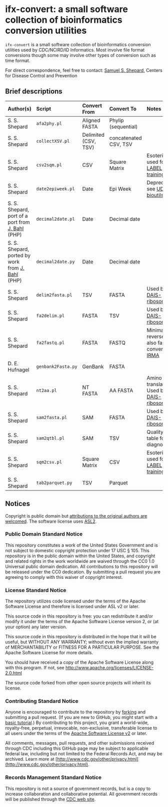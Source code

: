 # ifx-convert: a small software collection of bioinformatics conversion utilities

`ifx-convert` is a small software collection of bioinformatics conversion utilities used by CDC/NCIRD/ID Informatics. Most involve file format conversions though some may involve other types of conversion such as time format.

For direct correspondence, feel free to contact: [Samuel S. Shepard](mailto:vfn4@cdc.gov), Centers for Disease Control and Prevention

## Brief descriptions

| Author(s)                                                                                                    | Script             | Convert From         | Convert To            | Notes                                                                                          |
| :----------------------------------------------------------------------------------------------------------- | :----------------- | :------------------- | :-------------------- | :--------------------------------------------------------------------------------------------- |
| S. S. Shepard                                                                                                | `afa2phy.pl`       | Aligned FASTA        | Phylip (sequential)   |                                                                                                |
| S. S. Shepard                                                                                                | `collectXSV.pl`    | Delimited (CSV, TSV) | concatenated CSV, TSV |                                                                                                |
| S. S. Shepard                                                                                                | `csv2sqm.pl`       | CSV                  | Square Matrix         | Esoteric: used for [LABEL training](https://wonder.cdc.gov/amd/flu/label/)                     |
| S. S. Shepard                                                                                                | `date2epiweek.pl`  | Date                 | Epi Week              | Deprecated: see [UDF bioutils](https://github.com/CDCgov/udf-bioutils)                         |
| S. S. Shepard, port of a port from [J. Bahl](https://publichealth.uga.edu/faculty-member/justin-bahl/) (PHP) | `decimal2date.pl`  | Date                 | Decimal date          |                                                                                                |
| S. S. Shepard, ported by work from [J. Bahl](https://publichealth.uga.edu/faculty-member/justin-bahl/) (PHP) | `decimal2date.py`  | Date                 | Decimal date          |                                                                                                |
| S. S. Shepard                                                                                                | `delim2fasta.pl`   | TSV                  | FASTA                 | Used by [DAIS-ribosome](https://hub.docker.com/r/cdcgov/dais-ribosome)                         |
| S. S. Shepard                                                                                                | `fa2delim.pl`      | FASTA                | TSV                   | Used by [DAIS-ribosome](https://hub.docker.com/r/cdcgov/dais-ribosome)                         |
| S. S. Shepard                                                                                                | `fa2fastq.pl`      | FASTA                | FASTQ                 | Minimal. For reverse, see also fastQ-converter in [IRMA](https://wonder.cdc.gov/amd/flu/irma/) |
| D. E. Hufnagel                                                                                               | `genbank2Fasta.py` | GenBank              | FASTA                 |                                                                                                |
| S. S. Shepard                                                                                                | `nt2aa.pl`         | NT FASTA             | AA FASTA              | Amino acid translation. Used by [DAIS-ribosome](https://hub.docker.com/r/cdcgov/dais-ribosome) |
| S. S. Shepard                                                                                                | `sam2fasta.pl`     | SAM                  | FASTA                 | Used by [DAIS-ribosome](https://hub.docker.com/r/cdcgov/dais-ribosome)                         |
| S. S. Shepard                                                                                                | `sam2qtbl.pl`      | SAM                  | TSV                   | Quality table for diagnostics                                                                  |
| S. S. Shepard                                                                                                | `sqm2csv.pl`       | Square Matrix        | CSV                   | Esoteric: used for [LABEL training](https://wonder.cdc.gov/amd/flu/label/)                     |
| S. S. Shepard                                                                                                | `tab2parquet.py`   | TSV                  | Parquet               |                                                                                                |

## Notices

Copyright is public domain but [attributions to the original authors are welcomed](CITATION.bib). The software license uses [ASL2](http://www.apache.org/licenses/LICENSE-2.0.html).

### Public Domain Standard Notice

This repository constitutes a work of the United States Government and is not subject to domestic copyright protection under 17 USC § 105. This repository is in the public domain within the United States, and copyright and related rights in the work worldwide are waived through the CC0 1.0 Universal public domain dedication. All contributions to this repository will be released under the CC0 dedication. By submitting a pull request you are agreeing to comply with this waiver of copyright interest.

### License Standard Notice

The repository utilizes code licensed under the terms of the Apache Software
License and therefore is licensed under ASL v2 or later.

This source code in this repository is free: you can redistribute it and/or modify it under
the terms of the Apache Software License version 2, or (at your option) any
later version.

This source code in this repository is distributed in the hope that it will be useful, but WITHOUT ANY
WARRANTY; without even the implied warranty of MERCHANTABILITY or FITNESS FOR A
PARTICULAR PURPOSE. See the Apache Software License for more details.

You should have received a copy of the Apache Software License along with this
program. If not, see <http://www.apache.org/licenses/LICENSE-2.0.html>

The source code forked from other open source projects will inherit its license.

### Contributing Standard Notice

Anyone is encouraged to contribute to the repository by [forking](https://help.github.com/articles/fork-a-repo) and submitting a pull request. (If you are new to GitHub, you might start with a [basic tutorial](https://help.github.com/articles/set-up-git).) By contributing to this project, you grant a world-wide, royalty-free, perpetual, irrevocable, non-exclusive, transferable license to all users under the terms of the [Apache Software License v2](http://www.apache.org/licenses/LICENSE-2.0.html) or later.

All comments, messages, pull requests, and other submissions received through CDC including this GitHub page may be subject to applicable federal law, including but not limited to the Federal Records Act, and may be archived. Learn more at [http://www.cdc.gov/other/privacy.html](http://www.cdc.gov/other/privacy.html).

### Records Management Standard Notice

This repository is not a source of government records, but is a copy to increase collaboration and collaborative potential. All government records will be published through the [CDC web site](http://www.cdc.gov).
